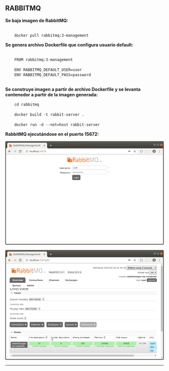 RABBITMQ
---------------------------------------------------------------------------------------------------------

**Se baja imagen de RabbitMQ:**

```

    docker pull rabbitmq:3-management 

```

**Se genera archivo Dockerfile que configura usuario default:**

```

    FROM rabbitmq:3-management

    ENV RABBITMQ_DEFAULT_USER=user
    ENV RABBITMQ_DEFAULT_PASS=password


```

**Se construye imagen a partir de archivo Dockerfile y se levanta contenedor a partir de la imagen generada:**

```
    cd rabbitmq
    
    docker build -t rabbit-server .

    docker run -d --net=host rabbit-server

```

**RabbitMQ ejecutándose en el puerto 15672:**

![Screenshot RabbitMQLogin](../screenshots/rabbitmq-login.png)

![Screenshot RabbitMQOverview](../screenshots/rabbitmq-overview.png)

---------------------------------------------------------------------------------------------------------